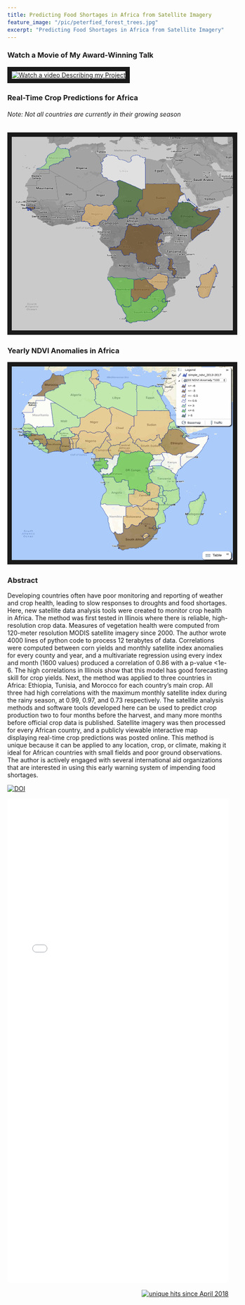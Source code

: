 ```yaml
---
title: Predicting Food Shortages in Africa from Satellite Imagery
feature_image: "/pic/peterfied_forest_trees.jpg"
excerpt: "Predicting Food Shortages in Africa from Satellite Imagery"
---
```


### Watch a Movie of My Award-Winning Talk
<a href="https://www.youtube.com/watch?v=_uMGB55wFzA&t="
 target="_blank"><img src="/pic/talk_picture.png"
alt="Watch a video Describing my Project" width="720" height="540" border="10" /></a>

### Real-Time Crop Predictions for Africa
###### Note: Not all countries are currently in their growing season
<a href="https://maps.esp.tl/maps/_Crop-Predictions-March-2018/pages/map.jsp?geoMapId=458467&TENANT_ID=156108"
 target="_blank"><img src="/pic/Africa_plot_april.png"
alt="Check out my interactive map" width="520" height="440" border="10" /></a>

### Yearly NDVI Anomalies in Africa
<a href="https://maps.esp.tl/maps/_Africa-NDVI-Anomalies/pages/map.jsp?geoMapId=458552&TENANT_ID=199953"
 target="_blank"><img src="/pic/AfricaNDVI2016.jpg" 
alt="Check out my interactive map" width="520" height="440" border="10" /></a>

### Abstract

Developing countries often have poor monitoring and reporting of weather and crop health, leading to slow responses to droughts and food shortages. Here, new satellite data analysis tools were created to monitor crop health in Africa. The method was first tested in Illinois where there is reliable, high-resolution crop data. Measures of vegetation health were computed from 120-meter resolution MODIS satellite imagery since 2000. The author wrote 4000 lines of python code to process 12 terabytes of data. Correlations were computed between corn yields and monthly satellite index anomalies for every county and year, and a multivariate regression using every index and month (1600 values) produced a correlation of 0.86 with a p-value <1e-6. The high correlations in Illinois show that this model has good forecasting skill for crop yields. Next, the method was applied to three countries in Africa: Ethiopia, Tunisia, and Morocco for each country’s main crop. All three had high correlations with the maximum monthly satellite index during the rainy season, at 0.99, 0.97, and 0.73 respectively. The satellite analysis methods and software tools developed here can be used to predict crop production two to four months before the harvest, and many more months before official crop data is published. Satellite imagery was then processed for every African country, and a publicly viewable interactive map displaying real-time crop predictions was posted online. This method is unique because it can be applied to any location, crop, or climate, making it ideal for African countries with small fields and poor ground observations. The author is actively engaged with several international aid organizations that are interested in using this early warning system of impending food shortages.

[![DOI](https://zenodo.org/badge/DOI/10.5281/zenodo.1436016.svg)](https://doi.org/10.5281/zenodo.1436016)


<object data="/pdf/Africa_satellite.pdf" tyse="application/pdf" width="100%" height="1100">
<iframe src="/pdf/Africa_satellite.pdf" width="100%" height="1100" style="border: none;">
This browser does not support PDFs. Please download the PDF to view it: <a href="/pdf/africa.pdf">Download PDF</a>
</iframe>
</object>
<p align="right">
<a href="http://www.hitwebcounter.com">
<img src="http://hitwebcounter.com/counter/counter.php?page=6931328&style=0006&nbdigits=5&type=ip&initCount=0" title="unique hits since April 2018" border="0" ></a>

<!-- Global site tag (gtag.js) - Google Analytics -->
<script async src="https://www.googletagmanager.com/gtag/js?id=UA-117520873-4"></script>
<script>
  window.dataLayer = window.dataLayer || [];
  function gtag(){dataLayer.push(arguments);}
  gtag('js', new Date());

  gtag('config', 'UA-117520873-4');
</script>


